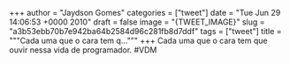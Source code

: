 
+++
author = "Jaydson Gomes"
categories = ["tweet"]
date = "Tue Jun 29 14:06:53 +0000 2010"
draft = false
image = "{TWEET_IMAGE}"
slug = "a3b53ebb70b7e942ba64b2584d96c281fb8d7ddf"
tags = ["tweet"]
title = """Cada uma que o cara tem q..."""
+++
Cada uma que o cara tem que ouvir nessa vida de programador. #VDM

